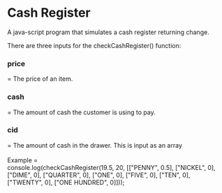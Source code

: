 # Cash Register
A java-script program that simulates a cash register returning change.

There are three inputs for the checkCashRegister() function:
<br>
<h3>price</h3> = The price of an item.
<br>
<h3>cash</h3> = The amount of cash the customer is using to pay.
<br>
<h3>cid</h3> = The amount of cash in the drawer. This is input as an array
<br><br>
Example =
<br>
console.log(checkCashRegister(19.5, 20, [["PENNY", 0.5], ["NICKEL", 0], ["DIME", 0], ["QUARTER", 0], ["ONE", 0], ["FIVE", 0], ["TEN", 0], ["TWENTY", 0], ["ONE HUNDRED", 0]]));
